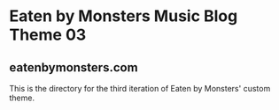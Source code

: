 # Eaten by Monsters Music Blog Theme 03

## eatenbymonsters.com

This is the directory for the third iteration of Eaten by Monsters' custom theme.